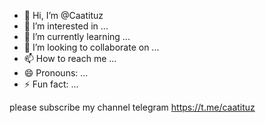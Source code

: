 - 👋 Hi, I’m @Caatituz
- 👀 I’m interested in ...
- 🌱 I’m currently learning ...
- 💞️ I’m looking to collaborate on ...
- 📫 How to reach me ...
- 😄 Pronouns: ...
- ⚡ Fun fact: ...

<!---
Caatituz/Caatituz is a ✨ special ✨ repository because its `README.md` (this file) appears on your GitHub profile.
You can click the Preview link to take a look at your changes.
--->
please subscribe my channel telegram https://t.me/caatituz
